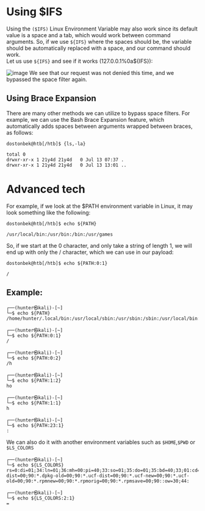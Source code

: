 # Using $IFS
Using the `($IFS)` Linux Environment Variable may also work since its default value is a space and a tab, which would work between command arguments. So, if we use `${IFS}` where the spaces should be, the variable should be automatically replaced with a space, and our command should work.
<br>
Let us use `${IFS}` and see if it works (127.0.0.1%0a${IFS}):

![image](https://github.com/offensivecyber03/htbacademy/assets/71892943/db622f74-4781-4f5c-818c-f4f628f9288c)
We see that our request was not denied this time, and we bypassed the space filter again.

## Using Brace Expansion
There are many other methods we can utilize to bypass space filters. For example, we can use the Bash Brace Expansion feature, which automatically adds spaces between arguments wrapped between braces, as follows:
```
dostonbek@htb[/htb]$ {ls,-la}

total 0
drwxr-xr-x 1 21y4d 21y4d   0 Jul 13 07:37 .
drwxr-xr-x 1 21y4d 21y4d   0 Jul 13 13:01 ..
```
# Advanced tech

For example, if we look at the $PATH environment variable in Linux, it may look something like the following:

```
dostonbek@htb[/htb]$ echo ${PATH}

/usr/local/bin:/usr/bin:/bin:/usr/games
```
So, if we start at the 0 character, and only take a string of length 1, we will end up with only the / character, which we can use in our payload:
```
dostonbek@htb[/htb]$ echo ${PATH:0:1}

/
```
## Example:
```
┌──(hunter㉿kali)-[~]
└─$ echo ${PATH}    
/home/hunter/.local/bin:/usr/local/sbin:/usr/sbin:/sbin:/usr/local/bin:/usr/bin:/bin:/usr/local/games:/usr/games:/home/hunter/.dotnet/tools
                                                                                              
┌──(hunter㉿kali)-[~]
└─$ echo ${PATH:0:1}
/
                                                                                                                                                      
┌──(hunter㉿kali)-[~]
└─$ echo ${PATH:0:2}
/h
                                                                                                                                                      
┌──(hunter㉿kali)-[~]
└─$ echo ${PATH:1:2}
ho
                                                                                                                                                      
┌──(hunter㉿kali)-[~]
└─$ echo ${PATH:1:1}
h
                                                                                                                                                      
┌──(hunter㉿kali)-[~]
└─$ echo ${PATH:23:1}
:
```

We can also do it with another environment variables such as `$HOME`,`$PWD` or `$LS_COLORS`
```
┌──(hunter㉿kali)-[~]
└─$ echo ${LS_COLORS}
rs=0:di=01;34:ln=01;36:mh=00:pi=40;33:so=01;35:do=01;35:bd=40;33;01:cd=40;33;01:or=40;31;01:mi=00:su=37;41:sg=30;43:ca=00:tw=30;42:ow=34;42:st=37;44:ex=01;32:*.tar=01;31:*.tgz=01;31:*.arc=01;31:*.arj=01;31:*.taz=01;31:*.lha=01;31:*.lz4=01;31:*.lzh=01;31:*.lzma=01;31:*.tlz=01;31:*.txz=01;31:*.tzo=01;31:*.t7z=01;31:*.zip=01;31:*.z=01;31:*.dz=01;31:*.gz=01;31:*.lrz=01;31:*.lz=01;31:*.lzo=01;31:*.xz=01;31:*.zst=01;31:*.tzst=01;31:*.bz2=01;31:*.bz=01;31:*.tbz=01;31:*.tbz2=01;31:*.tz=01;31:*.deb=01;31:*.rpm=01;31:*.jar=01;31:*.war=01;31:*.ear=01;31:*.sar=01;31:*.rar=01;31:*.alz=01;31:*.ace=01;31:*.zoo=01;31:*.cpio=01;31:*.7z=01;31:*.rz=01;31:*.cab=01;31:*.wim=01;31:*.swm=01;31:*.dwm=01;31:*.esd=01;31:*.avif=01;35:*.jpg=01;35:*.jpeg=01;35:*.mjpg=01;35:*.mjpeg=01;35:*.gif=01;35:*.bmp=01;35:*.pbm=01;35:*.pgm=01;35:*.ppm=01;35:*.tga=01;35:*.xbm=01;35:*.xpm=01;35:*.tif=01;35:*.tiff=01;35:*.png=01;35:*.svg=01;35:*.svgz=01;35:*.mng=01;35:*.pcx=01;35:*.mov=01;35:*.mpg=01;35:*.mpeg=01;35:*.m2v=01;35:*.mkv=01;35:*.webm=01;35:*.webp=01;35:*.ogm=01;35:*.mp4=01;35:*.m4v=01;35:*.mp4v=01;35:*.vob=01;35:*.qt=01;35:*.nuv=01;35:*.wmv=01;35:*.asf=01;35:*.rm=01;35:*.rmvb=01;35:*.flc=01;35:*.avi=01;35:*.fli=01;35:*.flv=01;35:*.gl=01;35:*.dl=01;35:*.xcf=01;35:*.xwd=01;35:*.yuv=01;35:*.cgm=01;35:*.emf=01;35:*.ogv=01;35:*.ogx=01;35:*.aac=00;36:*.au=00;36:*.flac=00;36:*.m4a=00;36:*.mid=00;36:*.midi=00;36:*.mka=00;36:*.mp3=00;36:*.mpc=00;36:*.ogg=00;36:*.ra=00;36:*.wav=00;36:*.oga=00;36:*.opus=00;36:*.spx=00;36:*.xspf=00;36:*~=00;90:*#=00;90:*.bak=00;90:*.old=00;90:*.orig=00;90:*.part=00;90:*.rej=00;90:*.swp=00;90:*.tmp=00;90:*.dpkg-dist=00;90:*.dpkg-old=00;90:*.ucf-dist=00;90:*.ucf-new=00;90:*.ucf-old=00;90:*.rpmnew=00;90:*.rpmorig=00;90:*.rpmsave=00;90::ow=30;44:
                                                                                                                                                      
┌──(hunter㉿kali)-[~]
└─$ echo ${LS_COLORS:2:1}
=
```
